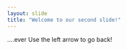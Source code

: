 ```yaml
---
layout: slide
title: "Welcome to our second slide!"
---
```

....ever
Use the left arrow to go back!
